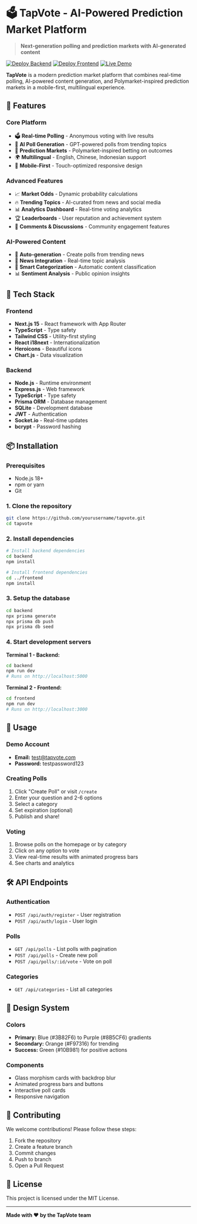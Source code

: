 # 🗳️ TapVote - AI-Powered Prediction Market Platform

> **Next-generation polling and prediction markets with AI-generated content**

[![Deploy Backend](https://img.shields.io/badge/Deploy-Railway-blueviolet)](https://railway.app)
[![Deploy Frontend](https://img.shields.io/badge/Deploy-Vercel-black)](https://vercel.com)
[![Live Demo](https://img.shields.io/badge/Demo-Live-green)](#)

**TapVote** is a modern prediction market platform that combines real-time polling, AI-powered content generation, and Polymarket-inspired prediction markets in a mobile-first, multilingual experience.

## 🎯 **Features**

### **Core Platform**
- 🗳️ **Real-time Polling** - Anonymous voting with live results
- 🤖 **AI Poll Generation** - GPT-powered polls from trending topics
- 🎯 **Prediction Markets** - Polymarket-inspired betting on outcomes
- 🌍 **Multilingual** - English, Chinese, Indonesian support
- 📱 **Mobile-First** - Touch-optimized responsive design

### **Advanced Features**
- 📈 **Market Odds** - Dynamic probability calculations
- 🔥 **Trending Topics** - AI-curated from news and social media
- 📊 **Analytics Dashboard** - Real-time voting analytics
- 🏆 **Leaderboards** - User reputation and achievement system
- 💬 **Comments & Discussions** - Community engagement features

### **AI-Powered Content**
- 🤖 **Auto-generation** - Create polls from trending news
- 📰 **News Integration** - Real-time topic analysis
- 🎯 **Smart Categorization** - Automatic content classification
- 📊 **Sentiment Analysis** - Public opinion insights

## 🚀 Tech Stack

### Frontend
- **Next.js 15** - React framework with App Router
- **TypeScript** - Type safety
- **Tailwind CSS** - Utility-first styling
- **React i18next** - Internationalization
- **Heroicons** - Beautiful icons
- **Chart.js** - Data visualization

### Backend
- **Node.js** - Runtime environment
- **Express.js** - Web framework
- **TypeScript** - Type safety
- **Prisma ORM** - Database management
- **SQLite** - Development database
- **JWT** - Authentication
- **Socket.io** - Real-time updates
- **bcrypt** - Password hashing

## 📦 Installation

### Prerequisites
- Node.js 18+ 
- npm or yarn
- Git

### 1. Clone the repository
```bash
git clone https://github.com/yourusername/tapvote.git
cd tapvote
```

### 2. Install dependencies
```bash
# Install backend dependencies
cd backend
npm install

# Install frontend dependencies
cd ../frontend
npm install
```

### 3. Setup the database
```bash
cd backend
npx prisma generate
npx prisma db push
npx prisma db seed
```

### 4. Start development servers

**Terminal 1 - Backend:**
```bash
cd backend
npm run dev
# Runs on http://localhost:5000
```

**Terminal 2 - Frontend:**
```bash
cd frontend
npm run dev
# Runs on http://localhost:3000
```

## 🎯 Usage

### Demo Account
- **Email:** test@tapvote.com
- **Password:** testpassword123

### Creating Polls
1. Click "Create Poll" or visit `/create`
2. Enter your question and 2-6 options
3. Select a category
4. Set expiration (optional)
5. Publish and share!

### Voting
1. Browse polls on the homepage or by category
2. Click on any option to vote
3. View real-time results with animated progress bars
4. See charts and analytics

## 🛠️ API Endpoints

### Authentication
- `POST /api/auth/register` - User registration
- `POST /api/auth/login` - User login

### Polls
- `GET /api/polls` - List polls with pagination
- `POST /api/polls` - Create new poll
- `POST /api/polls/:id/vote` - Vote on poll

### Categories
- `GET /api/categories` - List all categories

## 🎨 Design System

### Colors
- **Primary:** Blue (#3B82F6) to Purple (#8B5CF6) gradients
- **Secondary:** Orange (#F97316) for trending
- **Success:** Green (#10B981) for positive actions

### Components
- Glass morphism cards with backdrop blur
- Animated progress bars and buttons
- Interactive poll cards
- Responsive navigation

## 🤝 Contributing

We welcome contributions! Please follow these steps:

1. Fork the repository
2. Create a feature branch
3. Commit changes
4. Push to branch
5. Open a Pull Request

## 📄 License

This project is licensed under the MIT License.

---

**Made with ❤️ by the TapVote team**